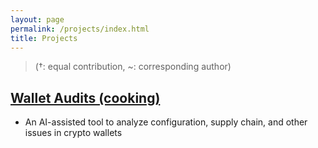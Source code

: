 ```yaml
---
layout: page
permalink: /projects/index.html
title: Projects
---
```


> (†: equal contribution, ~: corresponding author)

## [Wallet Audits (cooking)](https://walletaudits.com)

- An AI-assisted tool to analyze configuration, supply chain, and other issues in crypto wallets

<br>